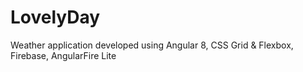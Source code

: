 # LovelyDay
Weather application developed using Angular 8, CSS Grid &amp; Flexbox, Firebase, AngularFire Lite
